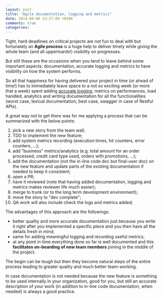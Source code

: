 ```yaml
---
layout: post
title: "Agile documentation, logging and metrics"
date: 2014-09-06 23:27:09 +0100
comments: true
categories:
---
```


Tight, hard deadlines on critical projects are not fun to deal with but fortunately an **Agile process** is a huge help to deliver timely while giving the whole team (and all upperloards!) visibility on progresses.

But still these are the occasions when you tend to leave behind some important aspects: documentation, accurate logging and metrics to have visibility on how the system performs.

So all that happiness for having delivered your project in time (or ahead of time!) has to immediately leave space to a not so exciting week (or more that a week) spent adding [accurate logging](http://fabiocognigni.github.io/blog/2014/06/07/logging/), metrics on performances, load handled, analytics and writing documentation for all the functionalities (worst case, textual documentation; best case, swagger in case of Restful APIs).

<!--more-->

A great way not to get there was for me applying a process that can be summarized with the below points:

1. pick a new story from the team wall;
2. TDD to implement the new feature;
3. add system metrics recording (execution times, hit counters, error counters, ...);
4. add "business" metrics/analytics (e.g. total amount for an order processed, credit card type used, orders with promotions, ...);
5. add the documentation (not the in-line code doc but final-user doc) on the new feature and update parts of the existing documentation if needed to keep it consistent;
6. open a PR;
7. have it reviewed (note that having added documentation, logging and metrics makes reviewer life much easier);
8. merge to trunk (or to the long term development environment);
9. move the story to "dev complete";
10. QA work will also include check the logs and metrics added;

The advantages of this approach are the followings:
* better quality and more accurate documentation just because you write it right after you implemented a specific piece and you then have all the details fresh in mind;
* same for adding meaningful logging and recording useful metrics;
* at any point in time everything done so far is well documented and this **facilitates on-boarding of new team members** joining in the middle of the project.

The begin can be tough but then they become natural steps of the entire process leading to greater quality and much better team-working.

In case documentation is not needed because the new feature is something to be used internally in your organization, good for you, but still an accurate description of your work (in addition to in-line code documentation, when needed) is always a good practice.
